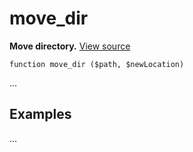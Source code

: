 
# move_dir

**Move directory.** [View source](https://github.com/Eiskis/Baseline-PHP/blob/master/source/files/move_dir.php)

	function move_dir ($path, $newLocation)

...



## Examples

...
